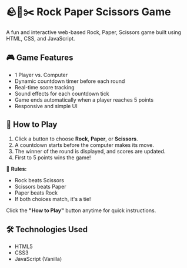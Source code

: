 # 🪨📄✂️ Rock Paper Scissors Game

A fun and interactive web-based Rock, Paper, Scissors game built using HTML, CSS, and JavaScript.

## 🎮 Game Features

- 1 Player vs. Computer
- Dynamic countdown timer before each round
- Real-time score tracking
- Sound effects for each countdown tick
- Game ends automatically when a player reaches 5 points
- Responsive and simple UI

## 🚀 How to Play

1. Click a button to choose **Rock**, **Paper**, or **Scissors**.
2. A countdown starts before the computer makes its move.
3. The winner of the round is displayed, and scores are updated.
4. First to 5 points wins the game!

🧠 **Rules:**
- Rock beats Scissors  
- Scissors beats Paper  
- Paper beats Rock  
- If both choices match, it's a tie!

Click the **"How to Play"** button anytime for quick instructions.

## 🛠️ Technologies Used

- HTML5
- CSS3
- JavaScript (Vanilla)


